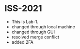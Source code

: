 # ISS-2021
* This is Lab-1.
* changed through local machine
* changed through GUI
* resolved merge conflict
* added 2FA

